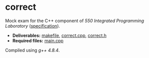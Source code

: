 # correct

Mock exam for the C++ component of _550 Integrated Programming Laboratory_ ([specification](spec.pdf)).

- __Deliverables:__ [makefile](makefile), [correct.cpp](correct.cpp), [correct.h](correct.h)
- __Required files:__ [main.cpp](main.cpp)

Compiled using _g++ 4.8.4_.
